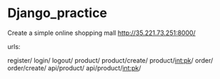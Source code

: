 # Django_practice
Create a simple online shopping mall
http://35.221.73.251:8000/

urls:

register/
login/
logout/
product/
product/create/
product/<int:pk>/
order/
order/create/
api/product/
api/product/<int:pk>/
